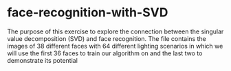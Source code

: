 # face-recognition-with-SVD
The purpose of this exercise to explore the connection between the singular value decomposition
(SVD) and face recognition. The file contains the images of 38 different faces with 64 different
lighting scenarios in which we will use the first 36 faces to train our algorithm on and the last two
to demonstrate its potential
